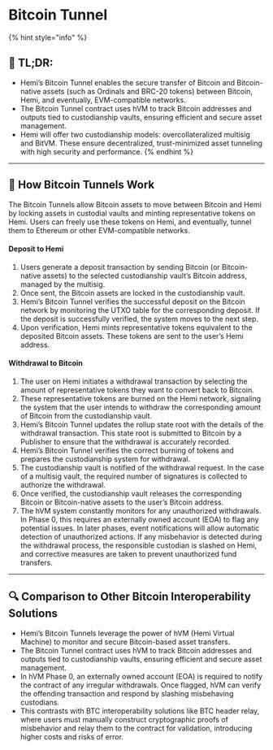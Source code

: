 # Bitcoin Tunnel

{% hint style="info" %}
## 📜 **TL;DR:**

* Hemi’s Bitcoin Tunnel enables the secure transfer of Bitcoin and Bitcoin-native assets (such as Ordinals and BRC-20 tokens) between Bitcoin, Hemi, and eventually, EVM-compatible networks.&#x20;
* The Bitcoin Tunnel contract uses hVM to track Bitcoin addresses and outputs tied to custodianship vaults, ensuring efficient and secure asset management.&#x20;
* Hemi will offer two custodianship models: overcollateralized multisig and BitVM. These ensure decentralized, trust-minimized asset tunneling with high security and performance.
{% endhint %}

***

## 🚊 How Bitcoin Tunnels Work

The Bitcoin Tunnels allow Bitcoin assets to move between Bitcoin and Hemi by locking assets in custodial vaults and minting representative tokens on Hemi. Users can freely use these tokens on Hemi, and eventually, tunnel them to Ethereum or other EVM-compatible networks.

#### **Deposit to Hemi**

1. Users generate a deposit transaction by sending Bitcoin (or Bitcoin-native assets) to the selected custodianship vault’s Bitcoin address, managed by the multisig.
2. Once sent, the Bitcoin assets are locked in the custodianship vault.&#x20;
3. Hemi’s Bitcoin Tunnel verifies the successful deposit on the Bitcoin network by monitoring the UTXO table for the corresponding deposit. If the deposit is successfully verified, the system moves to the next step.
4. Upon verification, Hemi mints representative tokens equivalent to the deposited Bitcoin assets. These tokens are sent to the user’s Hemi address.

#### Withdrawal to Bitcoin

1. The user on Hemi initiates a withdrawal transaction by selecting the amount of representative tokens they want to convert back to Bitcoin.
2. These representative tokens are burned on the Hemi network, signaling the system that the user intends to withdraw the corresponding amount of Bitcoin from the custodianship vault.
3. Hemi’s Bitcoin Tunnel updates the rollup state root with the details of the withdrawal transaction. This state root is submitted to Bitcoin by a Publisher to ensure that the withdrawal is accurately recorded.&#x20;
4. Hemi’s Bitcoin Tunnel verifies the correct burning of tokens and prepares the custodianship system for withdrawal.
5. The custodianship vault is notified of the withdrawal request. In the case of a multisig vault, the required number of signatures is collected to authorize the withdrawal.
6. Once verified, the custodianship vault releases the corresponding Bitcoin or Bitcoin-native assets to the user’s Bitcoin address.
7. The hVM system constantly monitors for any unauthorized withdrawals. In Phase 0, this requires an externally owned account (EOA) to flag any potential issues. In later phases, event notifications will allow automatic detection of unauthorized actions. If any misbehavior is detected during the withdrawal process, the responsible custodian is slashed on Hemi, and corrective measures are taken to prevent unauthorized fund transfers.

***

## 🔍 Comparison to Other Bitcoin Interoperability Solutions

* Hemi’s Bitcoin Tunnels leverage the power of hVM (Hemi Virtual Machine) to monitor and secure Bitcoin-based asset transfers.&#x20;
* The Bitcoin Tunnel contract uses hVM to track Bitcoin addresses and outputs tied to custodianship vaults, ensuring efficient and secure asset management.&#x20;
* In hVM Phase 0, an externally owned account (EOA) is required to notify the contract of any irregular withdrawals. Once flagged, hVM can verify the offending transaction and respond by slashing misbehaving custodians.&#x20;
* This contrasts with BTC interoperability solutions like BTC header relay, where users must manually construct cryptographic proofs of misbehavior and relay them to the contract for validation, introducing higher costs and risks of error.&#x20;
